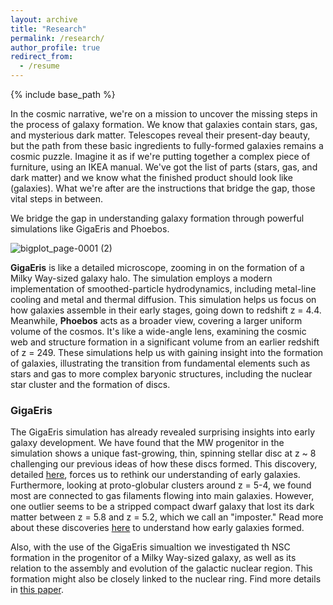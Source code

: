 ```yaml
---
layout: archive
title: "Research"
permalink: /research/
author_profile: true
redirect_from:
  - /resume
---
```

{% include base_path %}

In the cosmic narrative,  we're on a mission to uncover the missing steps in the process of galaxy formation. We know that galaxies contain stars, gas, and mysterious dark matter. Telescopes reveal their present-day beauty, but the path from these basic ingredients to fully-formed galaxies remains a cosmic puzzle. Imagine it as if we're putting together a complex piece of furniture, using an IKEA manual. We've got the list of parts (stars, gas, and dark matter) and we know what the finished product should look like (galaxies). What we're after are the instructions that bridge the gap, those vital steps in between.

We bridge the gap in understanding galaxy formation through powerful simulations like GigaEris and Phoebos. 

![bigplot_page-0001 (2)](https://github.com/fvandonkelaar/Fvandonkelaar.github.io/assets/57528256/2ef2d1b8-3320-48e8-8cb4-573b3a595c76)


**GigaEris** is like a detailed microscope, zooming in on the formation of a Milky Way-sized galaxy halo. The simulation employs a modern implementation of smoothed-particle hydrodynamics, including metal-line cooling and metal and thermal diffusion. This simulation helps us focus on how galaxies assemble in their early stages, going down to redshift z = 4.4. Meanwhile, **Phoebos** acts as a broader view, covering a larger uniform volume of the cosmos. It's like a wide-angle lens, examining the cosmic web and structure formation in a significant volume from an earlier redshift of z = 249.  These simulations help us with gaining insight into the formation of galaxies, illustrating the transition from fundamental elements such as stars and gas to more complex baryonic structures, including the nuclear star cluster and the formation of discs.

### GigaEris
The GigaEris simulation has already revealed surprising insights into early galaxy development. We have found that the MW progenitor in the simulation shows a unique fast-growing, thin, spinning stellar disc at z ~ 8 challenging our previous ideas of how these discs formed. This discovery, detailed [here](https://ui.adsabs.harvard.edu/abs/2022ApJ...928..106T/abstract), forces us to rethink our understanding of early galaxies. Furthermore, looking at proto-globular clusters around z = 5-4, we found most are connected to gas filaments flowing into main galaxies. However, one outlier seems to be a stripped compact dwarf galaxy that lost its dark matter between z = 5.8 and z = 5.2, which we call an "imposter." Read more about these discoveries [here](https://ui.adsabs.harvard.edu/abs/2023MNRAS.522.1726V/abstract) to understand how early galaxies formed.

Also, with the use of the GigaEris simualtion we investigated th NSC formation in the progenitor of a Milky Way-sized galaxy, as well as its relation to the assembly and evolution of the galactic nuclear region. This formation might also be closely linked to the nuclear ring. Find more details in [this paper](https://ui.adsabs.harvard.edu/abs/2023arXiv230312828V/abstract).



